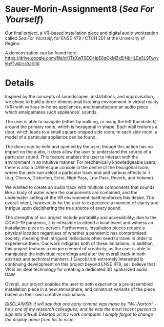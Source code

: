 # Sauer-Morin-Assignment8 (*Sea For Yourself*)
Our final project, a VR-based installation piece and digital audio workstation called *Sea For Yourself*, for ENSE 479 / CTCH 201 at the University of Regina.

A demonstration can be found here: https://drive.google.com/file/d/1TzXwT9EC4ipE8qOkMZxBiNbHLEe5L9Fw/view?usp=sharing

# Details
Inspired by the concepts of soundscapes, installations, and improvisation, we chose to build a three-dimensional listening environment in virtual reality (VR) with various in-home appliances, and manufacture an audio piece which amalgamates such appliances' sounds.

The user is able to navigate (either by walking, or using the left thumbstick) around the primary room, which is hexagonal in shape. Each wall features a door, which leads to a small square-shaped side room; in each side room, a model of a particular appliance can be found.

The doors can be held and opened by the user; though this action has no impact on the audio, it does allow the user to understand the source of a particular sound. This feature enables the user to interact with the environment in an intuitive manner. For mechanically knowledgeable users, there is also a DAW-esque console in the centre of the hexagonal room, where the user can select a particular track and add various effects to it (e.g. Chorus, Distortion, Echo, High Pass, Low Pass, Reverb, and Volume).

We wanted to create an audio track with multiple components that sounds like a body of water when the components are combined, and the underwater setting of the VR environment itself reinforces this desire. The overall intent, however, is for the user to experience a moment of clarity and intrigue upon deciphering the true source of every sound.

The strengths of our project include portability and accessibility; due to the COVID-19 pandemic, it is infeasible to attend a local event and witness an installation piece in-person. Furthermore, installation pieces require a physical location regardless of whether a pandemic has compromised society, meaning that intrigued individuals often need to travel in order to experience them. Our work mitigates both of these limitations. In addition, this project features a unique element of creativity, as the user is able to manipulate the individual recordings and alter the overall track in both abstract and technical manners. I (Jacob) am extremely interested in continuing development on this project beyond ENSE 479, as I believe that VR is an ideal technology for creating a dedicated 3D spatialized audio DAW.

Overall, our project enables the user to both experience a pre-assembled installation piece in a new atmosphere, and construct variants of the piece based on their own creative inclinations.

*DISCLAIMER: It will say that one early commit was made by "Wil-Norton" - he's one of my research colleagues, and he was the most recent person to sign into GitHub Desktop on my work computer. I simply forgot to change the display name from his to mine.*
